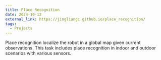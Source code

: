 ```yaml
---
title: Place Recognition
date: 2024-10-12
external_link: https://jingliangc.github.io/place_recognition/
tags:
  - Projects
---
```


Place recognition localize the robot in a global map given current observations. This task includes place recognition in indoor and outdoor scenarios with various sensors.

<!--more-->

